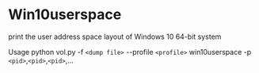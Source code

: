 # Win10userspace

print the user address space layout of Windows 10 64-bit system

Usage
  python vol.py -f `<dump file>` --profile `<profile>` win10userspace -p `<pid>`,`<pid>`,`<pid>`,...
